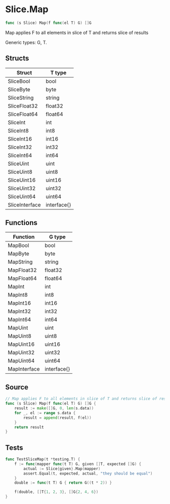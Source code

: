 # Slice.Map

```go
func (s Slice) Map(f func(el T) G) []G
```

Map applies F to all elements in slice of T and returns slice of results

Generic types: G, T.

## Structs

| Struct | T type |
| ------ | ------ |
| SliceBool | bool |
| SliceByte | byte |
| SliceString | string |
| SliceFloat32 | float32 |
| SliceFloat64 | float64 |
| SliceInt | int |
| SliceInt8 | int8 |
| SliceInt16 | int16 |
| SliceInt32 | int32 |
| SliceInt64 | int64 |
| SliceUint | uint |
| SliceUint8 | uint8 |
| SliceUint16 | uint16 |
| SliceUint32 | uint32 |
| SliceUint64 | uint64 |
| SliceInterface | interface{} |

## Functions

| Function | G type |
| -------- | ------ |
| MapBool | bool |
| MapByte | byte |
| MapString | string |
| MapFloat32 | float32 |
| MapFloat64 | float64 |
| MapInt | int |
| MapInt8 | int8 |
| MapInt16 | int16 |
| MapInt32 | int32 |
| MapInt64 | int64 |
| MapUint | uint |
| MapUint8 | uint8 |
| MapUint16 | uint16 |
| MapUint32 | uint32 |
| MapUint64 | uint64 |
| MapInterface | interface{} |

## Source

```go
// Map applies F to all elements in slice of T and returns slice of results
func (s Slice) Map(f func(el T) G) []G {
	result := make([]G, 0, len(s.data))
	for _, el := range s.data {
		result = append(result, f(el))
	}
	return result
}
```

## Tests

```go
func TestSliceMap(t *testing.T) {
	f := func(mapper func(t T) G, given []T, expected []G) {
		actual := Slice{given}.Map(mapper)
		assert.Equal(t, expected, actual, "they should be equal")
	}
	double := func(t T) G { return G((t * 2)) }

	f(double, []T{1, 2, 3}, []G{2, 4, 6})
}
```